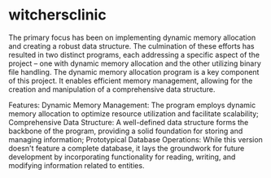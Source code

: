# witchersclinic

The primary focus has been on implementing dynamic memory allocation and creating a robust data structure. The culmination of these efforts has resulted in two distinct programs, each addressing a specific aspect of the project – one with dynamic memory allocation and the other utilizing binary file handling.
The dynamic memory allocation program is a key component of this project. It enables efficient memory management, allowing for the creation and manipulation of a comprehensive data structure.

Features:
Dynamic Memory Management: The program employs dynamic memory allocation to optimize resource utilization and facilitate scalability;
Comprehensive Data Structure: A well-defined data structure forms the backbone of the program, providing a solid foundation for storing and managing information;
Prototypical Database Operations: While this version doesn't feature a complete database, it lays the groundwork for future development by incorporating functionality for reading, writing, and modifying information related to entities.
